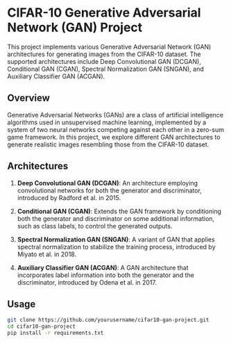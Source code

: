 # CIFAR-10 Generative Adversarial Network (GAN) Project

This project implements various Generative Adversarial Network (GAN) architectures for generating images from the CIFAR-10 dataset. The supported architectures include Deep Convolutional GAN (DCGAN), Conditional GAN (CGAN), Spectral Normalization GAN (SNGAN), and Auxiliary Classifier GAN (ACGAN).

## Overview

Generative Adversarial Networks (GANs) are a class of artificial intelligence algorithms used in unsupervised machine learning, implemented by a system of two neural networks competing against each other in a zero-sum game framework. In this project, we explore different GAN architectures to generate realistic images resembling those from the CIFAR-10 dataset.

## Architectures

1. **Deep Convolutional GAN (DCGAN)**: An architecture employing convolutional networks for both the generator and discriminator, introduced by Radford et al. in 2015.
   
2. **Conditional GAN (CGAN)**: Extends the GAN framework by conditioning both the generator and discriminator on some additional information, such as class labels, to control the generated outputs.

3. **Spectral Normalization GAN (SNGAN)**: A variant of GAN that applies spectral normalization to stabilize the training process, introduced by Miyato et al. in 2018.

4. **Auxiliary Classifier GAN (ACGAN)**: A GAN architecture that incorporates label information into both the generator and the discriminator, introduced by Odena et al. in 2017.

## Usage

```bash
git clone https://github.com/yourusername/cifar10-gan-project.git
cd cifar10-gan-project
pip install -r requirements.txt
